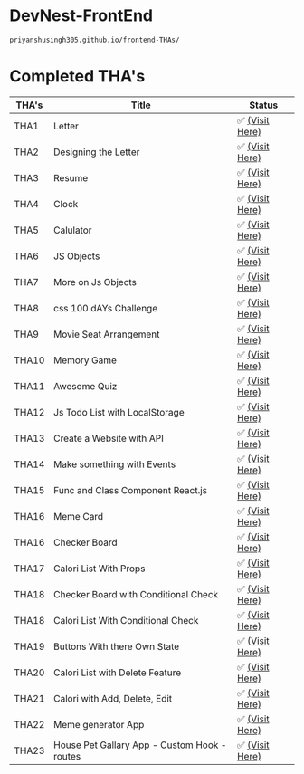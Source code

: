 # DevNest-FrontEnd

```bash
priyanshusingh305.github.io/frontend-THAs/
```

# Completed THA's

|THA's| Title                         | Status                                                                |
|--| ------------------------------ | --------------------------------------------------------------------- |
|THA1| Letter                         | ✅ [(Visit Here)](https://priyanshusingh305.github.io/frontend-THAs/DAY01)  |
|THA2| Designing the Letter           | ✅ [(Visit Here)](https://priyanshusingh305.github.io/frontend-THAs/DAY02)  |
|THA3| Resume                         | ✅ [(Visit Here)](https://priyanshusingh305.github.io/frontend-THAs/DAY03)  |
|THA4| Clock                          | ✅ [(Visit Here)](https://priyanshusingh305.github.io/frontend-THAs/DAY04)  |
|THA5| Calulator                      | ✅ [(Visit Here)](https://priyanshusingh305.github.io/frontend-THAs/DAY05)  |
|THA6| JS Objects                     | ✅ [(Visit Here)](https://github.com/priyanshusingh305/frontend-THAs/tree/main/DAY06)  |
|THA7| More on Js Objects             | ✅ [(Visit Here)](https://github.com/priyanshusingh305/frontend-THAs/tree/main/DAY07)  |
|THA8| css 100 dAYs Challenge         | ✅ [(Visit Here)](https://priyanshusingh305.github.io/frontend-THAs/DAY08)  |
|THA9| Movie Seat Arrangement         | ✅ [(Visit Here)](https://priyanshusingh305.github.io/frontend-THAs/DAY09)  |
|THA10| Memory Game                    | ✅ [(Visit Here)](https://priyanshusingh305.github.io/frontend-THAs0) |
|THA11| Awesome Quiz                   | ✅ [(Visit Here)](https://priyanshusingh305.github.io/frontend-THAs1) |
|THA12| Js Todo List with LocalStorage | ✅ [(Visit Here)](https://priyanshusingh305.github.io/frontend-THAs2) |
|THA13| Create a Website with API      | ✅ [(Visit Here)](https://priyanshusingh305.github.io/frontend-THAs3) |
|THA14| Make something with Events      | ✅ [(Visit Here)](https://priyanshusingh305.github.io/frontend-THAs4) |
|THA15| Func and Class Component React.js      | ✅ [(Visit Here)](https://nqftx.csb.app/) |
|THA16| Meme Card                         | ✅ [(Visit Here)](https://zn0s1.csb.app/) |
|THA16| Checker Board                    | ✅ [(Visit Here)](https://c8hso.csb.app/) |
|THA17| Calori List With Props                   | ✅ [(Visit Here)](https://csb-66d90.vercel.app/) |
|THA18| Checker Board with Conditional Check  | ✅ [(Visit Here)](https://ohqtx.csb.app/) |
|THA18| Calori List With Conditional Check                   | ✅ [(Visit Here)](https://o8e9q.csb.app/) |
|THA19| Buttons With there Own State                   | ✅ [(Visit Here)](https://joqog.csb.app/) |
|THA20| Calori List with Delete Feature                   | ✅ [(Visit Here)](https://7ochz.csb.app/) |
|THA21| Calori with Add, Delete, Edit  | ✅ [(Visit Here)](https://priyanshusingh305.github.io/frontend-THAs/DAY21/build/) |
|THA22| Meme generator App             | ✅ [(Visit Here)](https://priyanshusingh305.github.io/frontend-THAs/DAY22/build/) |
|THA23| House Pet Gallary App - Custom Hook - routes | ✅ [(Visit Here)](https://priyanshusingh305.github.io/frontend-THAs/DAY23/build/) |



